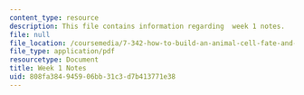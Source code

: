 ```yaml
---
content_type: resource
description: This file contains information regarding  week 1 notes.
file: null
file_location: /coursemedia/7-342-how-to-build-an-animal-cell-fate-and-identity-in-development-and-disease-fall-2017/808fa384945906bb31c3d7b413771e38_MIT7_342F17_Week_1_notes.pdf
file_type: application/pdf
resourcetype: Document
title: Week 1 Notes
uid: 808fa384-9459-06bb-31c3-d7b413771e38
---
```

